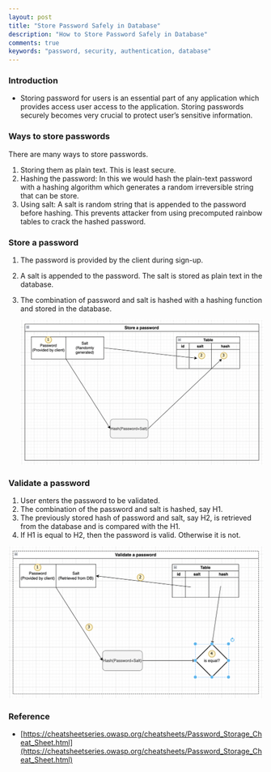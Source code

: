 ```yaml
---
layout: post
title: "Store Password Safely in Database"
description: "How to Store Password Safely in Database"
comments: true
keywords: "password, security, authentication, database"
---
```

### Introduction

- Storing password for users is an essential part of any application which provides access user access to the application. Storing passwords securely becomes very crucial to protect user’s sensitive information.

### Ways to store passwords

There are many ways to store passwords.

1. Storing them as plain text. This is least secure.
2. Hashing the password: In this we would hash the plain-text password with a hashing algorithm which generates a random irreversible string that can be store.
3. Using salt: A salt is random string that is appended to the password before hashing. This prevents attacker from using precomputed rainbow tables to crack the hashed password.

### Store a password

1. The password is provided by the client during sign-up.
2. A salt is appended to the password. The salt is stored as plain text in the database.
3. The combination of password and salt is hashed with a hashing function and stored in the database.

   ![Store a password](https://github.com/sanjeevpr/sanjeevpr.github.io/raw/main/assets/images/store-a-password.png)


### Validate a password

1. User enters the password to be validated.
2. The combination of the password and salt is hashed, say H1.
3. The previously stored hash of password and salt, say H2, is retrieved from the database and is compared with the H1.
4. If H1 is equal to H2, then the password is valid. Otherwise it is not.

![Validate a password](https://github.com/sanjeevpr/sanjeevpr.github.io/raw/main/assets/images/validate-a-password.png)

### Reference

- [https://cheatsheetseries.owasp.org/cheatsheets/Password_Storage_Cheat_Sheet.html](https://cheatsheetseries.owasp.org/cheatsheets/Password_Storage_Cheat_Sheet.html)
